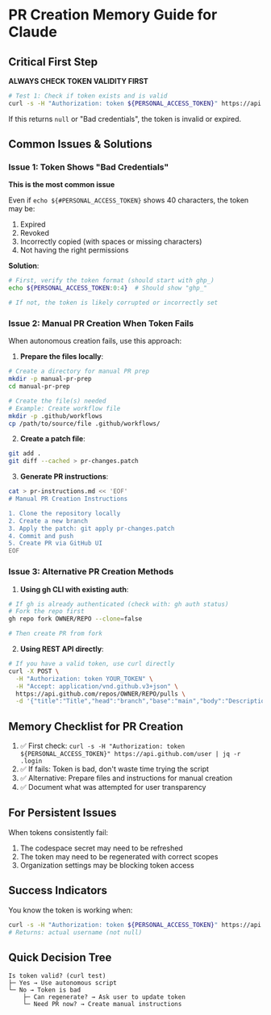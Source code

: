 # PR Creation Memory Guide for Claude

## Critical First Step
**ALWAYS CHECK TOKEN VALIDITY FIRST**

```bash
# Test 1: Check if token exists and is valid
curl -s -H "Authorization: token ${PERSONAL_ACCESS_TOKEN}" https://api.github.com/user | jq -r .login
```

If this returns `null` or "Bad credentials", the token is invalid or expired.

## Common Issues & Solutions

### Issue 1: Token Shows "Bad Credentials"
**This is the most common issue**

Even if `echo ${#PERSONAL_ACCESS_TOKEN}` shows 40 characters, the token may be:
1. Expired
2. Revoked
3. Incorrectly copied (with spaces or missing characters)
4. Not having the right permissions

**Solution**:
```bash
# First, verify the token format (should start with ghp_)
echo ${PERSONAL_ACCESS_TOKEN:0:4}  # Should show "ghp_"

# If not, the token is likely corrupted or incorrectly set
```

### Issue 2: Manual PR Creation When Token Fails

When autonomous creation fails, use this approach:

1. **Prepare the files locally**:
```bash
# Create a directory for manual PR prep
mkdir -p manual-pr-prep
cd manual-pr-prep

# Create the file(s) needed
# Example: Create workflow file
mkdir -p .github/workflows
cp /path/to/source/file .github/workflows/
```

2. **Create a patch file**:
```bash
git add .
git diff --cached > pr-changes.patch
```

3. **Generate PR instructions**:
```bash
cat > pr-instructions.md << 'EOF'
# Manual PR Creation Instructions

1. Clone the repository locally
2. Create a new branch
3. Apply the patch: git apply pr-changes.patch
4. Commit and push
5. Create PR via GitHub UI
EOF
```

### Issue 3: Alternative PR Creation Methods

1. **Using gh CLI with existing auth**:
```bash
# If gh is already authenticated (check with: gh auth status)
# Fork the repo first
gh repo fork OWNER/REPO --clone=false

# Then create PR from fork
```

2. **Using REST API directly**:
```bash
# If you have a valid token, use curl directly
curl -X POST \
  -H "Authorization: token YOUR_TOKEN" \
  -H "Accept: application/vnd.github.v3+json" \
  https://api.github.com/repos/OWNER/REPO/pulls \
  -d '{"title":"Title","head":"branch","base":"main","body":"Description"}'
```

## Memory Checklist for PR Creation

1. ✅ First check: `curl -s -H "Authorization: token ${PERSONAL_ACCESS_TOKEN}" https://api.github.com/user | jq -r .login`
2. ✅ If fails: Token is bad, don't waste time trying the script
3. ✅ Alternative: Prepare files and instructions for manual creation
4. ✅ Document what was attempted for user transparency

## For Persistent Issues

When tokens consistently fail:
1. The codespace secret may need to be refreshed
2. The token may need to be regenerated with correct scopes
3. Organization settings may be blocking token access

## Success Indicators

You know the token is working when:
```bash
curl -s -H "Authorization: token ${PERSONAL_ACCESS_TOKEN}" https://api.github.com/user | jq -r .login
# Returns: actual username (not null)
```

## Quick Decision Tree

```
Is token valid? (curl test)
├─ Yes → Use autonomous script
└─ No → Token is bad
    ├─ Can regenerate? → Ask user to update token
    └─ Need PR now? → Create manual instructions
```